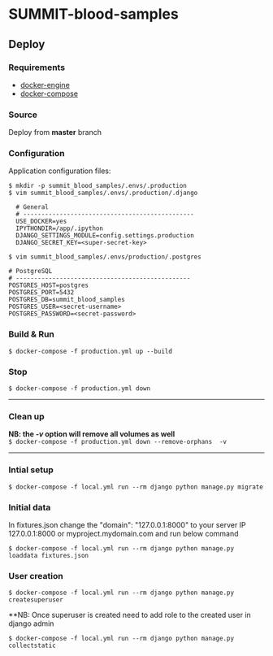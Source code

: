 # SUMMIT-blood-samples

## Deploy

### Requirements
* [docker-engine](https://docs.docker.com/engine/install/centos/)
* [docker-compose](https://docs.docker.com/compose/install/)

### Source
Deploy from **master** branch 

### Configuration
Application configuration files:  

`$ mkdir -p summit_blood_samples/.envs/.production`  
`$ vim summit_blood_samples/.envs/.production/.django`  

      # General
      # -----------------------------------------------
      USE_DOCKER=yes
      IPYTHONDIR=/app/.ipython
      DJANGO_SETTINGS_MODULE=config.settings.production
      DJANGO_SECRET_KEY=<super-secret-key>

`$ vim summit_blood_samples/.envs/production/.postgres`  

    # PostgreSQL
    # ------------------------------------------------
    POSTGRES_HOST=postgres
    POSTGRES_PORT=5432
    POSTGRES_DB=summit_blood_samples
    POSTGRES_USER=<secret-username>
    POSTGRES_PASSWORD=<secret-password>

### Build & Run
`$ docker-compose -f production.yml up --build`

### Stop
`$ docker-compose -f production.yml down`

-----
### Clean up
**NB: the *-v* option will remove all volumes as well**  
`$ docker-compose -f production.yml down --remove-orphans  -v`

-----
### Intial setup
`$ docker-compose -f local.yml run --rm django python manage.py migrate`

### Initial data
In fixtures.json change the "domain": "127.0.0.1:8000" to your server IP 127.0.0.1:8000 or myproject.mydomain.com and run below command

`$ docker-compose -f local.yml run --rm django python manage.py loaddata fixtures.json`

### User creation
`$ docker-compose -f local.yml run --rm django python manage.py createsuperuser`

**NB: Once superuser is created need to add role to the created user in django admin

`$ docker-compose -f local.yml run --rm django python manage.py collectstatic`


